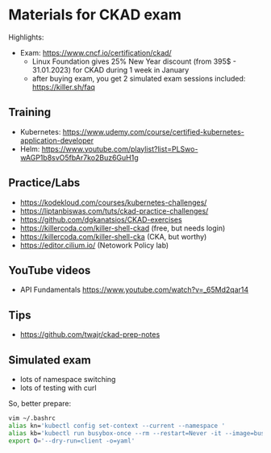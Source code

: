# Materials for CKAD exam

Highlights:
- Exam: https://www.cncf.io/certification/ckad/  
  - Linux Foundation gives 25% New Year discount (from 395$ - 31.01.2023) for CKAD during 1 week in January
  - after buying exam, you get 2 simulated exam sessions included: https://killer.sh/faq

## Training
- Kubernetes: https://www.udemy.com/course/certified-kubernetes-application-developer
- Helm: https://www.youtube.com/playlist?list=PLSwo-wAGP1b8svO5fbAr7ko2Buz6GuH1g

## Practice/Labs
- https://kodekloud.com/courses/kubernetes-challenges/
- https://liptanbiswas.com/tuts/ckad-practice-challenges/
- https://github.com/dgkanatsios/CKAD-exercises
- https://killercoda.com/killer-shell-ckad (free, but needs login)
- https://killercoda.com/killer-shell-cka (CKA, but worthy)
- https://editor.cilium.io/ (Netowork Policy lab)

## YouTube videos
- API Fundamentals https://www.youtube.com/watch?v=_65Md2qar14

## Tips
- https://github.com/twajr/ckad-prep-notes

## Simulated exam
- lots of namespace switching
- lots of testing with curl

So, better prepare:
```sh
vim ~/.bashrc
alias kn='kubectl config set-context --current --namespace '
alias kb='kubectl run busybox-once --rm --restart=Never -it --image=busybox -- '
export O='--dry-run=client -o=yaml'
```